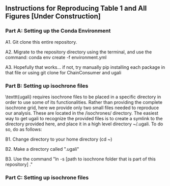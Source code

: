 ## Instructions for Reproducing Table 1 and All Figures [Under Construction]

### Part A: Setting up the Conda Environment
A1. Git clone this entire repository.

A2. Migrate to the repository directory using the terminal, and use the command: conda env create -f environment.yml

A3. Hopefully that works... if not, try manually pip installing each package in that file or using git clone for ChainConsumer and ugali


### Part B: Setting up isochrone files
\texttt{ugali} requires isochrone files to be placed in a specific directory in order to use some of its functionalities. Rather than providing the complete isochrone grid, here we provide only two small files needed to reproduce our analysis. These are located in the /isochrones/ directory. The easiest way to get ugali to recognize the provided files is to create a symlink to the directory provided here, and place it in a high level directory ~/.ugali. To do so, do as follows:

B1. Change directory to your home directory (cd ~)

B2. Make a directory called ".ugali"

B3. Use the command "ln -s [path to isochrone folder that is part of this repository] ." 
  
### Part C: Setting up isochrone files


